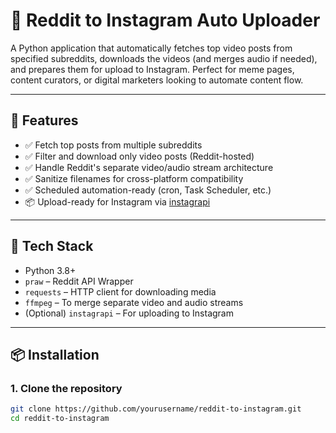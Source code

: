 # 📲 Reddit to Instagram Auto Uploader

A Python application that automatically fetches top video posts from specified subreddits, downloads the videos (and merges audio if needed), and prepares them for upload to Instagram. Perfect for meme pages, content curators, or digital marketers looking to automate content flow.

---

## 🚀 Features

- ✅ Fetch top posts from multiple subreddits
- ✅ Filter and download only video posts (Reddit-hosted)
- ✅ Handle Reddit's separate video/audio stream architecture
- ✅ Sanitize filenames for cross-platform compatibility
- ✅ Scheduled automation-ready (cron, Task Scheduler, etc.)
- 📦 Upload-ready for Instagram via [instagrapi](https://github.com/adw0rd/instagrapi)

---

## 🧰 Tech Stack

- Python 3.8+
- `praw` – Reddit API Wrapper
- `requests` – HTTP client for downloading media
- `ffmpeg` – To merge separate video and audio streams
- (Optional) `instagrapi` – For uploading to Instagram

---

## 📦 Installation

### 1. Clone the repository

```bash
git clone https://github.com/yourusername/reddit-to-instagram.git
cd reddit-to-instagram
```
